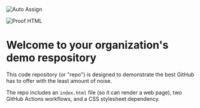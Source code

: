 ![Auto Assign](https://github.com/Academy-One/demo-repository/actions/workflows/auto-assign.yml/badge.svg)

![Proof HTML](https://github.com/Academy-One/demo-repository/actions/workflows/proof-html.yml/badge.svg)

# Welcome to your organization's demo respository
This code repository (or "repo") is designed to demonstrate the best GitHub has to offer with the least amount of noise.

The repo includes an `index.html` file (so it can render a web page), two GitHub Actions workflows, and a CSS stylesheet dependency.
